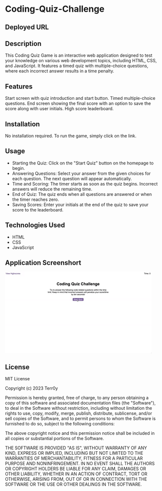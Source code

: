 # Coding-Quiz-Challenge

## Deployed URL


## Description

This Coding Quiz Game is an interactive web application designed to test your knowledge on various web development topics, including HTML, CSS, and JavaScript. It features a timed quiz with multiple-choice questions, where each incorrect answer results in a time penalty.

## Features

Start screen with quiz introduction and start button.
Timed multiple-choice questions.
End screen showing the final score with an option to save the score along with user initials.
High score leaderboard.

## Installation

No installation required. To run the game, simply click on the link.

## Usage

* Starting the Quiz: Click on the "Start Quiz" button on the homepage to begin.
* Answering Questions: Select your answer from the given choices for each question. The next question will appear automatically.
* Time and Scoring: The timer starts as soon as the quiz begins. Incorrect answers will reduce the remaining time.
* End of Quiz: The quiz ends when all questions are answered or when the timer reaches zero.
* Saving Scores: Enter your initials at the end of the quiz to save your score to the leaderboard.

## Technologies Used

* HTML
* CSS
* JavaScript

## Application Screenshort

![Application Screenshot](assets/images/08-web-apis-challenge-demo.gif)

## License

MIT License

Copyright (c) 2023 Terr0y

Permission is hereby granted, free of charge, to any person obtaining a copy
of this software and associated documentation files (the "Software"), to deal
in the Software without restriction, including without limitation the rights
to use, copy, modify, merge, publish, distribute, sublicense, and/or sell
copies of the Software, and to permit persons to whom the Software is
furnished to do so, subject to the following conditions:

The above copyright notice and this permission notice shall be included in all
copies or substantial portions of the Software.

THE SOFTWARE IS PROVIDED "AS IS", WITHOUT WARRANTY OF ANY KIND, EXPRESS OR
IMPLIED, INCLUDING BUT NOT LIMITED TO THE WARRANTIES OF MERCHANTABILITY,
FITNESS FOR A PARTICULAR PURPOSE AND NONINFRINGEMENT. IN NO EVENT SHALL THE
AUTHORS OR COPYRIGHT HOLDERS BE LIABLE FOR ANY CLAIM, DAMAGES OR OTHER
LIABILITY, WHETHER IN AN ACTION OF CONTRACT, TORT OR OTHERWISE, ARISING FROM,
OUT OF OR IN CONNECTION WITH THE SOFTWARE OR THE USE OR OTHER DEALINGS IN THE
SOFTWARE.